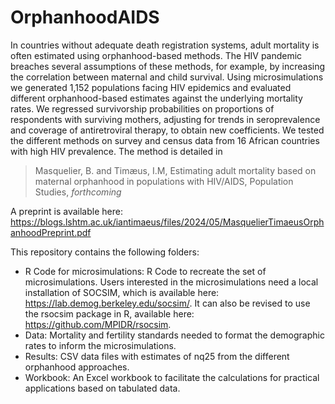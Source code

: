 # OrphanhoodAIDS
In countries without adequate death registration systems, adult mortality is often estimated using orphanhood-based methods. The HIV pandemic breaches several assumptions of these methods, for example, by increasing the correlation between maternal and child survival. Using microsimulations we generated 1,152 populations facing HIV epidemics and evaluated different orphanhood-based estimates against the underlying mortality rates. We regressed survivorship probabilities on proportions of respondents with surviving mothers, adjusting for trends in seroprevalence and coverage of antiretroviral therapy, to obtain new coefficients. We tested the different methods on survey and census data from 16 African countries with high HIV prevalence. The method is detailed in 

> Masquelier, B. and Timæus, I.M, Estimating adult mortality based on maternal orphanhood in populations with HIV/AIDS, Population Studies, _forthcoming_

A preprint is available here:
https://blogs.lshtm.ac.uk/iantimaeus/files/2024/05/MasquelierTimaeusOrphanhoodPreprint.pdf

This repository contains the following folders:
- R Code for microsimulations: R Code to recreate the set of microsimulations. Users interested in the microsimulations need a local installation of SOCSIM, which is available here: https://lab.demog.berkeley.edu/socsim/. It can also be revised to use the rsocsim package in R, available here: https://github.com/MPIDR/rsocsim.
- Data: Mortality and fertility standards needed to format the demographic rates to inform the microsimulations. 
- Results: CSV data files with estimates of nq25 from the different orphanhood approaches.
- Workbook: An Excel workbook to facilitate the calculations for practical applications based on tabulated data.
